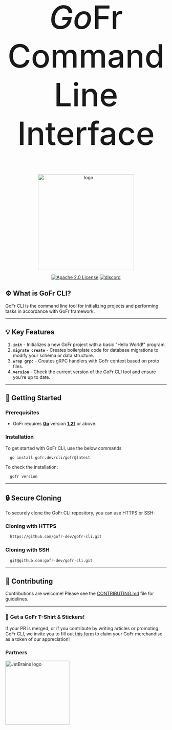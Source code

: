 <h1 style="text-align: center; font-size: 100px; font-weight: 500;">
    <i>Go</i>Fr Command Line Interface
</h1>

<p align="center">
<img align="center" width="300" alt="logo" src="https://github.com/gofr-dev/gofr/assets/44036979/916fe7b1-42fb-4af1-9e0b-4a7a064c243c">
</p>


<div align="center">
<a href="https://opensource.org/licenses/Apache-2.0"><img src="https://img.shields.io/badge/License-Apache_2.0-blue?style=for-the-badge" alt="Apache 2.0 License"></a>
<a href="https://discord.gg/wsaSkQTdgq"><img src="https://img.shields.io/badge/discord-join-us?style=for-the-badge&logo=discord&color=7289DA" alt="discord" /></a>
</div>

## ⚙️ **What is GoFr CLI?**
GoFr CLI is the command line tool for initializing projects and performing tasks in accordance with GoFr framework.

---

## 💡 Key Features
1. **`init`** - Initializes a new GoFr project with a basic "Hello World!" program.
2. **`migrate create`** - Creates boilerplate code for database migrations to modify your schema or data structure.
3. **`wrap grpc`** - Creates gRPC handlers with GoFr context based on proto files.
4. **`version`** - Check the current version of the GoFr CLI tool and ensure you're up to date.

---

## 🚀 **Getting Started**

### **Prerequisites**
- GoFr requires **[Go](https://go.dev/)** version **[1.21](https://go.dev/doc/devel/release#go1.21.0)** or above.

### **Installation**
To get started with GoFr CLI, use the below commands

```bash
  go install gofr.dev/cli/gofr@latest
```

To check the installation:
```bash
  gofr version
```
---

## 🔒 **Secure Cloning**
To securely clone the GoFr CLI repository, you can use HTTPS or SSH:

### Cloning with HTTPS
```bash
  https://github.com/gofr-dev/gofr-cli.git
```

### Cloning with SSH
```bash
  git@github.com:gofr-dev/gofr-cli.git
```
---
## 🤝 **Contributing**

Contributions are welcome! Please see the [CONTRIBUTING.md](CONTRIBUTING.md) file for guidelines.

---

### 🎁 **Get a GoFr T-Shirt & Stickers!**

If your PR is merged, or if you contribute by writing articles or promoting GoFr CLI, we invite you to fill out [this form](https://forms.gle/R1Yz7ZzY3U5WWTgy5) to claim your GoFr merchandise as a token of our appreciation!

### Partners

<img src="https://resources.jetbrains.com/storage/products/company/brand/logos/jetbrains.png" alt="JetBrains logo" width="200">